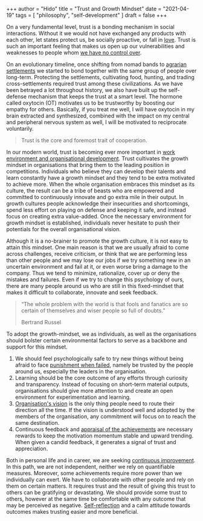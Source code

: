 +++
author = "Hido"
title = "Trust and Growth Mindset"
date = "2021-04-19"
tags = [
  "philosophy",
  "self-development"
]
draft = false
+++

On a very fundamental level, trust is a bonding mechanism in social interactions. Without it we would not have exchanged any products with each other, let states protect us, be socially proactive, or fall in [love](https://heydaroff.info/2021/04/12/power-of-love-and-expectations/). Trust is such an important feeling that makes us open up our vulnerabilities and weaknesses to people whom [we have no control over](https://heydaroff.info/2021/01/25/the-uncomfortable-truth-about-hope/).

On an evolutionary timeline, once shifting from nomad bands to [agrarian settlements](https://heydaroff.info/2021/02/15/on-investing-and-wealthy-life/) we started to bond together with the same group of people over long-term. Protecting the settlements, cultivating food, hunting, and trading cross-settlements required trust among these civilizations. As we have been betrayed a lot throughout history, we also have built up the self-defense mechanism that keeps the trust at a smart level. The hormone called oxytocin (OT) motivates us to be trustworthy by boosting our empathy for others. Basically, if you treat me well, I will have oxytocin in my brain extracted and synthesized, combined with the impact on my central and peripheral nervous system as well, I will be motivated to reciprocate voluntarily.

> Trust is the core and foremost trait of cooperation.

In our modern world, trust is becoming ever more important in [work environment and organisational development](https://heydaroff.info/2021/03/08/reflecting-on-the-why-of-working/). Trust cultivates the growth mindset in organisations that bring them to the leading position in competitions. Individuals who believe they can develop their talents and learn constantly have a growth mindset and they tend to be extra motivated to achieve more. When the whole organisation embraces this mindset as its culture, the result can be a tribe of beasts who are empowered and committed to continuously innovate and go extra mile in their output. In growth cultures people acknowledge their insecurities and shortcomings, spend less effort on playing on defense and keeping it safe, and instead focus on creating extra value-added. Once the necessary environment for growth mindset is established, individuals never hesitate to push their potentials for the overall organisational vision.

Although it is a no-brainer to promote the growth culture, it is not easy to attain this mindset. One main reason is that we are usually afraid to come across challenges, receive criticism, or think that we are performing less than other people and we may lose our jobs if we try something new in an uncertain environment and fail at it, or even worse bring a damage to the company. Thus we tend to minimize, rationalize, cover up or deny the mistakes and failures. Even if we try to change this psychology of ours, there are many people around us who are still in this fixed-mindset that makes it difficult to collaborate, innovate and seek feedback.

> “The whole problem with the world is that fools and fanatics are so certain of themselves and wiser people so full of doubts.”
> 
> Bertrand Russel

To adopt the growth-mindset, we as individuals, as well as the organisations should bolster certain environmental factors to serve as a backbone and support for this mindset.

1. We should feel psychologically safe to try new things without being afraid to face [punishment when failed](https://heydaroff.info/2021/04/05/reflecting-on-making-mistakes/), namely be trusted by the people around us, especially the leaders in the organisation.
2. Learning should be the core outcome of any efforts through curiosity and transparency. Instead of focusing on short-term material outputs, organisations should give more attention to and create an open environment for experimentation and learning.
3. [Organisation's vision](https://heydaroff.info/2021/02/22/my-journey-on-managing-a-product-and-lessons-learned/) is the only thing people need to route their direction all the time. If the vision is understood well and adopted by the members of the organisation, any commitment will focus on to reach the same destination.
4. Continuous feedback and [appraisal of the achievements](https://heydaroff.info/2021/01/18/what-does-our-brain-tell-us-about-habits/) are necessary rewards to keep the motivation momentum stable and upward trending. When given a candid feedback, it generates a signal of trust and appreciation.

Both in personal life and in career, we are seeking [continuous improvement](https://heydaroff.info/2021/02/01/reflecting-on-passion-and-perseverance/). In this path, we are not independent, neither we rely on quantifiable measures. Moreover, some achievements require more power than we individually can exert. We have to collaborate with other people and rely on them on certain matters. It requires trust and the result of giving this trust to others can be gratifying or devastating. We should provide some trust to others, however at the same time be comfortable with any outcome that may be perceived as negative. [Self-reflection](https://heydaroff.info/2021/01/04/how-self-reflection-leads/) and a calm attitude towards outcomes makes trusting easier and more beneficial.
